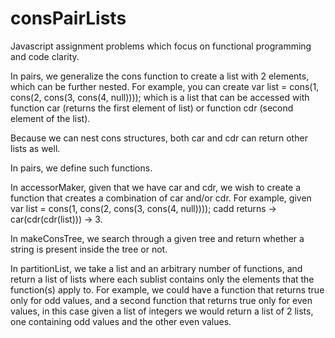 # consPairLists

Javascript assignment problems which focus on functional programming and code clarity.

In pairs, we generalize the cons function to create a list with 2 elements, which can be further nested. For example, you can create 
var list = cons(1, cons(2, cons(3, cons(4, null)))); which is a list that can be accessed with 
function car (returns the first element of list) or 
function cdr (second element of the list).

Because we can nest cons structures, both car and cdr can return other lists as well.

In pairs, we define such functions.

In accessorMaker, given that we have car and cdr, we wish to create a function that creates a combination
of car and/or cdr. For example, given var list = cons(1, cons(2, cons(3, cons(4, null))));
cadd returns -> car(cdr(cdr(list))) -> 3.

In makeConsTree, we search through a given tree and return whether a string is present inside the tree or not.

In partitionList, we take a list and an arbitrary number of functions, and return a list of lists where each sublist
contains only the elements that the function(s) apply to. For example, we could have a function that returns true only for odd values,
and a second function that returns true only for even values, in this case given a list of integers we would return a list of 2 lists,
one containing odd values and the other even values.

